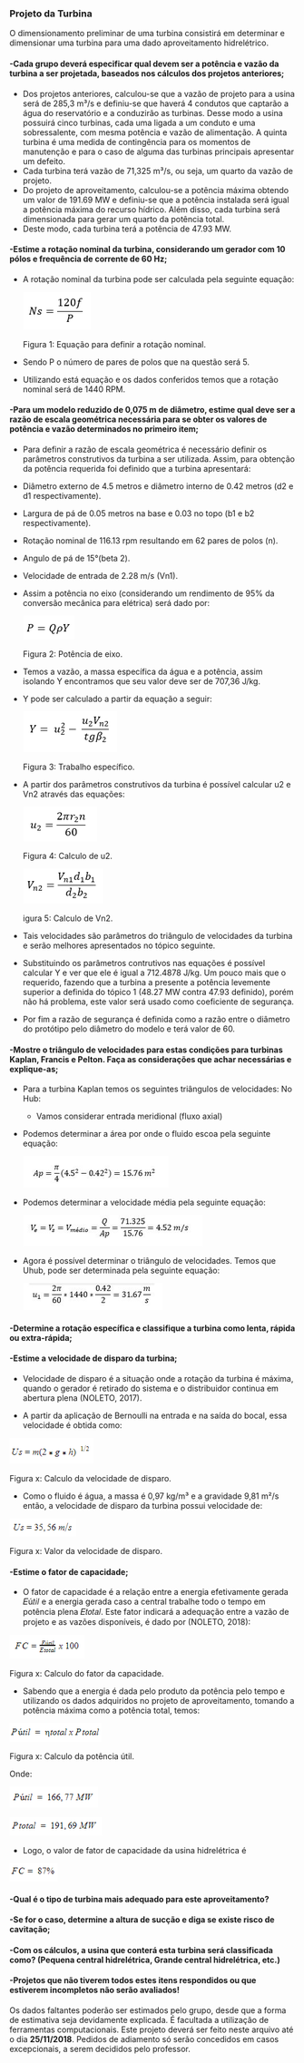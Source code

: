 ### Projeto da Turbina

O dimensionamento preliminar de uma turbina consistirá em determinar e dimensionar uma turbina para uma dado aproveitamento hidrelétrico. 

 #### -Cada grupo deverá especificar qual devem ser a potência e vazão da turbina a ser projetada, baseados nos cálculos dos projetos           anteriores;
  
   + Dos projetos anteriores, calculou-se que a vazão de projeto para a usina será de 285,3 m³/s e definiu-se que haverá 4 condutos que      captarão a água do reservatório e a conduzirão as turbinas. Desse modo a usina possuirá cinco turbinas, cada uma ligada a um            conduto e uma sobressalente, com mesma potência e vazão de alimentação. A quinta turbina é uma medida de contingência para os            momentos de manutenção e para o caso de alguma das turbinas principais apresentar um defeito.
   + Cada turbina terá vazão de 71,325 m³/s, ou seja, um quarto da vazão de projeto.
   + Do projeto de aproveitamento, calculou-se a potência máxima obtendo um valor de 191.69 MW e definiu-se que a potência instalada          será igual a potência máxima do recurso hídrico. Além disso, cada turbina será dimensionada para gerar um quarto da potência total.
   + Deste modo, cada turbina terá a potência de 47.93 MW.
  
 #### -Estime a rotação nominal da turbina, considerando um gerador com 10 pólos e frequência de corrente de 60 Hz;
  
   + A rotação nominal da turbina pode ser calculada pela seguinte equação:
    
        ![Teste de legenda de imagem](rpmfreqpolo.png)
         
        Figura 1: Equação para definir a rotação nominal.
         
   + Sendo P o número de pares de polos que na questão será 5.                                      
   + Utilizando está equação e os dados conferidos temos que a rotação nominal será de 1440 RPM.
  
 #### -Para um modelo reduzido de 0,075 m de diâmetro, estime qual deve ser a razão de escala geométrica necessária para se obter os valores de potência e vazão determinados no primeiro item;
  
   + Para definir a razão de escala geométrica é necessário definir os parâmetros construtivos da turbina a ser utilizada. Assim, para        obtenção da potência requerida foi definido que a turbina apresentará:
    
   + Diâmetro externo de 4.5 metros e diâmetro interno de 0.42 metros (d2 e d1 respectivamente).
       
   + Largura de pá de 0.05 metros na base e 0.03 no topo (b1 e b2 respectivamente).
       
   + Rotação nominal de 116.13 rpm resultando em 62 pares de polos (n).
       
   + Angulo de pá de 15°(beta 2).
       
   + Velocidade de entrada de 2.28 m/s (Vn1).
       
   + Assim a potência no eixo (considerando um rendimento de 95% da conversão mecânica para elétrica) será dado por:
    
        ![Teste de legenda de imagem](pot.png)
    
        Figura 2: Potência de eixo.
    
   + Temos a vazão, a massa específica da água e a potência, assim isolando Y encontramos que seu valor deve ser de 707,36 J/kg.
   + Y pode ser calculado a partir da equação a seguir:
    
        ![Teste de legenda de imagem](trabalho.png)
    
        Figura 3: Trabalho específico.
    
   + A partir dos parâmetros construtivos da turbina é possível calcular u2 e Vn2 através das equações:
    
        ![Teste de legenda de imagem](u2.png)
                                  
        Figura 4: Calculo de u2.
                                          
        ![Teste de legenda de imagem](vn2.png)
                                          
        igura 5: Calculo de Vn2.
                                          
   + Tais velocidades são parâmetros do triângulo de velocidades da turbina e serão melhores apresentados no tópico seguinte.
    
   + Substituindo os parâmetros contrutivos nas equações é possível calcular Y e ver que ele é igual a 712.4878 J/kg. Um pouco mais que o requerido, fazendo que a turbina a presente a potência levemente superior a definida do tópico 1 (48.27 MW contra 47.93 definido), porém não há problema, este valor será usado como coeficiente de segurança.
    
   + Por fim a razão de segurança é definida como a razão entre o diâmetro do protótipo pelo diâmetro do modelo e terá valor de 60.
   
 #### -Mostre o triângulo de velocidades para estas condições para turbinas Kaplan, Francis e Pelton. Faça as considerações que achar      necessárias e explique-as;
  
   + Para a turbina Kaplan temos os seguintes triângulos de velocidades:
     No Hub:
     + Vamos considerar entrada meridional (fluxo axial)
    
   + Podemos determinar a área por onde o fluido escoa pela seguinte equação:
    
     ![Teste de legenda de imagem](area_kaplan.JPG)
    
   + Podemos determinar a velocidade média pela seguinte equação:
   
     ![Teste de legenda de imagem](V_Medio_kaplan.JPG)
    
   + Agora é possível determinar o triângulo de velocidades. Temos que Uhub, pode ser determinada pela seguinte equação:
    
     ![Teste de legenda de imagem](u_hub.JPG)
  
 #### -Determine a rotação específica e classifique a turbina como lenta, rápida ou extra-rápida;
  
 #### -Estime a velocidade de disparo da turbina;
  
   + Velocidade de disparo é a situação onde a rotação da turbina é máxima, quando o gerador é retirado do sistema e o distribuidor          continua em abertura plena (NOLETO, 2017).
     
   + A partir da aplicação de Bernoulli na entrada e na saída do bocal, essa velocidade é obtida como:
    
   ![Teste de legenda de imagem](us.PNG)
        
   Figura x: Calculo da velocidade de disparo.
     
   + Como o fluido é água, a massa é 0,97 kg/m³ e a gravidade 9,81 m²/s então, a velocidade de disparo da turbina possui velocidade          de:
     
   ![Teste de legenda de imagem](us2.PNG)
        
   Figura x: Valor da velocidade de disparo.
  
 #### -Estime o fator de capacidade;
  
   + O fator de capacidade é a relação entre a energia efetivamente gerada 𝐸ú𝑡𝑖𝑙 e a energia gerada caso a central trabalhe todo o             tempo em potência plena 𝐸𝑡𝑜𝑡𝑎𝑙. Este fator indicará a adequação entre a vazão de projeto e as vazões disponíveis, é dado por             (NOLETO, 2018):
     
   ![Teste de legenda de imagem](fc1.PNG)
        
   Figura x: Calculo do fator da capacidade.
    
   + Sabendo que a energia é dada pelo produto da potência pelo tempo e utilizando os dados adquiridos no projeto de aproveitamento,          tomando a potência máxima como a potência total, temos:

   ![Teste de legenda de imagem](pu.PNG)
        
   Figura x: Calculo da potência útil.
    
   Onde:
    
   ![Teste de legenda de imagem](pu2.PNG)
    
   ![Teste de legenda de imagem](pt.PNG)
    
   + Logo, o valor de fator de capacidade da usina hidrelétrica é 

   ![Teste de legenda de imagem](fc2.PNG)
        
 #### -Qual é o tipo de turbina mais adequado para este aproveitamento?
  
 #### -Se for o caso, determine a altura de sucção e diga se existe risco de cavitação;
  
 #### -Com os cálculos, a usina que conterá esta turbina será classificada como? (Pequena central hidrelétrica, Grande central hidrelétrica,  etc.)
  
 #### -Projetos que não tiverem todos estes itens respondidos ou que estiverem incompletos **não serão avaliados!**


Os dados faltantes poderão ser estimados pelo grupo, desde que a forma de estimativa seja devidamente explicada. É facultada a utilização de ferramentas computacionais. Este projeto deverá ser feito neste arquivo até o dia **25/11/2018**. Pedidos de adiamento só serão concedidos em casos excepcionais, a serem decididos pelo professor.

